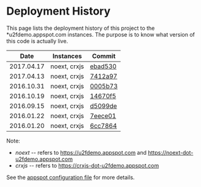 # Deployment History
This page lists the deployment history of this project to the *u2fdemo.appspot.com instances.  The purpose is to know what version of this code is actually live.

Date        | Instances    | Commit
----------- | ------------ | ---------
2017.04.17  | noext, crxjs | [ebad530](https://github.com/google/u2f-ref-code/tree/ebad530a36783b09e6a4bb3ff3765feca9f97003)
2017.04.13  | noext, crxjs | [7412a97](https://github.com/google/u2f-ref-code/tree/7412a97d2e2e66a790a23f9c6a5bad65cf1fe2e6)
2016.10.31  | noext, crxjs | [0005b73](https://github.com/google/u2f-ref-code/tree/0005b73431ac3ee5c3591e8d56fa7edbc69a88a9)
2016.10.19  | noext, crxjs | [14670f5](https://github.com/google/u2f-ref-code/tree/14670f588e80e0b43900308c1019a3c1fdb13df1)
2016.09.15  | noext, crxjs | [d5099de](https://github.com/google/u2f-ref-code/tree/d5099de09a420543209434be7c6625e9ebfb1869)
2016.01.22  | noext, crxjs | [7eece01](https://github.com/google/u2f-ref-code/tree/7eece01adcecc2cacb233703b0d8444ad75753f6)
2016.01.20  | noext, crxjs | [6cc7864](https://github.com/google/u2f-ref-code/tree/6cc7864999f70e2d18c18f6939442f0223058b2c)

Note:

* *noext* -- refers to https://u2fdemo.appspot.com and https://noext-dot-u2fdemo.appspot.com
* *crxjs* -- refers to https://crxjs-dot-u2fdemo.appspot.com

See the [appspot configuration file](https://github.com/google/u2f-ref-code/blob/master/u2f-gae-demo/README.md) for more details.

